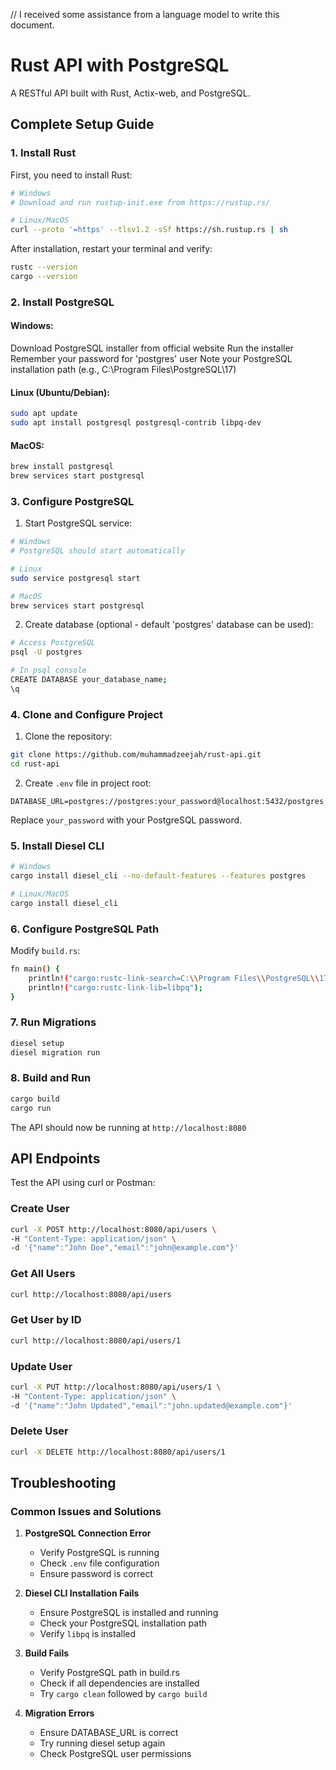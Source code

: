 // I received some assistance from a language model to write this document.

# Rust API with PostgreSQL

A RESTful API built with Rust, Actix-web, and PostgreSQL.
## Complete Setup Guide
### 1. Install Rust
First, you need to install Rust:
```bash
# Windows
# Download and run rustup-init.exe from https://rustup.rs/

# Linux/MacOS
curl --proto '=https' --tlsv1.2 -sSf https://sh.rustup.rs | sh
```
After installation, restart your terminal and verify:
```bash
rustc --version
cargo --version
```

### 2. Install PostgreSQL
#### Windows:
Download PostgreSQL installer from official website
Run the installer
Remember your password for 'postgres' user
Note your PostgreSQL installation path (e.g., C:\Program Files\PostgreSQL\17)

#### Linux (Ubuntu/Debian):
```bash
sudo apt update
sudo apt install postgresql postgresql-contrib libpq-dev
```

#### MacOS:
```bash
brew install postgresql
brew services start postgresql
```

### 3. Configure PostgreSQL

1. Start PostgreSQL service:
```bash
# Windows
# PostgreSQL should start automatically

# Linux
sudo service postgresql start

# MacOS
brew services start postgresql
```

2. Create database (optional - default 'postgres' database can be used):
```bash
# Access PostgreSQL
psql -U postgres

# In psql console
CREATE DATABASE your_database_name;
\q
```

### 4. Clone and Configure Project

1. Clone the repository:
```bash
git clone https://github.com/muhammadzeejah/rust-api.git
cd rust-api
```

2. Create `.env` file in project root:
```env
DATABASE_URL=postgres://postgres:your_password@localhost:5432/postgres
```
Replace `your_password` with your PostgreSQL password.

### 5. Install Diesel CLI

```bash
# Windows
cargo install diesel_cli --no-default-features --features postgres

# Linux/MacOS
cargo install diesel_cli
```

### 6. Configure PostgreSQL Path

Modify `build.rs`:

```bash
fn main() {
    println!("cargo:rustc-link-search=C:\\Program Files\\PostgreSQL\\17\\lib");
    println!("cargo:rustc-link-lib=libpq");
}
```

### 7. Run Migrations

```bash
diesel setup
diesel migration run
```


### 8. Build and Run

```bash
cargo build
cargo run
```

The API should now be running at `http://localhost:8080`

## API Endpoints

Test the API using curl or Postman:

### Create User
```bash
curl -X POST http://localhost:8080/api/users \
-H "Content-Type: application/json" \
-d '{"name":"John Doe","email":"john@example.com"}'
```

### Get All Users
```bash
curl http://localhost:8080/api/users
```

### Get User by ID
```bash
curl http://localhost:8080/api/users/1
```

### Update User
```bash
curl -X PUT http://localhost:8080/api/users/1 \
-H "Content-Type: application/json" \
-d '{"name":"John Updated","email":"john.updated@example.com"}'
```

### Delete User
```bash
curl -X DELETE http://localhost:8080/api/users/1
```

## Troubleshooting

### Common Issues and Solutions

1. **PostgreSQL Connection Error**

   - Verify PostgreSQL is running
   - Check `.env` file configuration
   - Ensure password is correct

2. **Diesel CLI Installation Fails**
   - Ensure PostgreSQL is installed and running
   - Check your PostgreSQL installation path
   - Verify `libpq` is installed

3. **Build Fails**
   - Verify PostgreSQL path in build.rs
   - Check if all dependencies are installed
   - Try `cargo clean` followed by `cargo build`

4. **Migration Errors**
   - Ensure DATABASE_URL is correct
   - Try running diesel setup again
   - Check PostgreSQL user permissions
